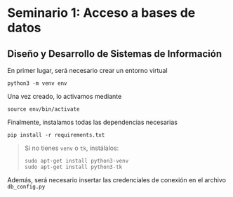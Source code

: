 # Seminario 1: Acceso a bases de datos

## Diseño y Desarrollo de Sistemas de Información

En primer lugar, será necesario crear un entorno virtual

```
python3 -m venv env
```

Una vez creado, lo activamos mediante

```
source env/bin/activate
```

Finalmente, instalamos todas las dependencias necesarias

```
pip install -r requirements.txt
```

> Si no tienes `venv` o `tk`, instálalos:
>
> ```
> sudo apt-get install python3-venv
> sudo apt-get install python3-tk
> ```

Además, será necesario insertar las credenciales de conexión en el archivo `db_config.py`

